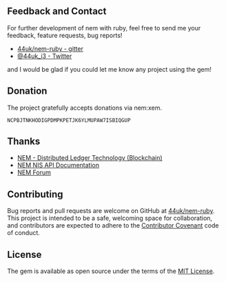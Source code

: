 ## Feedback and Contact

For further development of nem with ruby, feel free to send me your feedback, feature requests, bug reports!

* [44uk/nem-ruby - gitter](https://gitter.im/44uk/nem-ruby)
* [@44uk_i3 - Twitter](https://twitter.com/44uk_i3)

and I would be glad if you could let me know any project using the gem!

## Donation

The project gratefully accepts donations via nem:xem.

```text
NCPBJTNKHODIGPDMPKPETJK6YLMUPAW7ISBIQGUP
```

## Thanks

- [NEM \- Distributed Ledger Technology \(Blockchain\)](https://www.nem.io/)
- [NEM NIS API Documentation](https://nemproject.github.io/)
- [NEM Forum](https://forum.nem.io/)

## Contributing

Bug reports and pull requests are welcome on GitHub at [44uk/nem-ruby](https://github.com/44uk/nem-ruby). This project is intended to be a safe, welcoming space for collaboration, and contributors are expected to adhere to the [Contributor Covenant](http://contributor-covenant.org) code of conduct.

## License

The gem is available as open source under the terms of the [MIT License](https://github.com/44uk/nem-ruby/blob/master/LICENSE).
